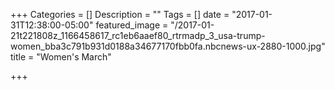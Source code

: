 +++
Categories = []
Description = ""
Tags = []
date = "2017-01-31T12:38:00-05:00"
featured_image = "/2017-01-21t221808z_1166458617_rc1eb6aaef80_rtrmadp_3_usa-trump-women_bba3c791b931d0188a34677170fbb0fa.nbcnews-ux-2880-1000.jpg"
title = "Women's March"

+++
